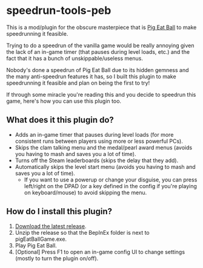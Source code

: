 # speedrun-tools-peb

This is a mod/plugin for the obscure masterpiece that is [Pig Eat Ball](https://store.steampowered.com/app/339090/Pig_Eat_Ball/)
to make speedrunning it feasible.

Trying to do a speedrun of the vanilla game would be really annoying given the lack of an in-game timer (that
pauses during level loads, etc.) and the fact that it has a bunch of unskippable/useless menus.

Nobody's done a speedrun of Pig Eat Ball due to its hidden gemness and the many anti-speedrun features it has, so I built this plugin
to make speedrunning it feasible and plan on being the first to try!

If through some miracle you're reading this and you decide to speedrun this game, here's how you can use this plugin too.


## What does it this plugin do?

- Adds an in-game timer that pauses during level loads (for more consistent runs between players using more or less powerful PCs).
- Skips the clam talking menu and the medal/pearl award menus (avoids you having to mash and saves you a lot of time).
- Turns off the Steam leaderboards (skips the delay that they add).
- Automatically skips the level start menu (avoids you having to mash and saves you a lot of time).
	- If you want to use a powerup or change your disguise, you can press left/right on the DPAD (or a key defined in the config if you're playing on keyboard/mouse) to avoid skipping the menu.

## How do I install this plugin?
1. [Download the latest release](https://github.com/strategineer/speedrun-tools-peb/releases).
2. Unzip the release so that the BepInEx folder is next to pigEatBallGame.exe.
3. Play Pig Eat Ball.
4. [Optional] Press F1 to open an in-game config UI to change settings (mostly to turn the plugin on/off).